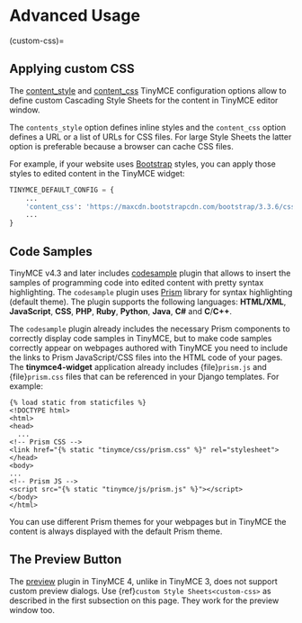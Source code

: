 # Advanced Usage

(custom-css)=

## Applying custom CSS

The [content_style](https://www.tinymce.com/docs/configure/content-appearance/#content_style) and [content_css](https://www.tinymce.com/docs/configure/content-appearance/#content_css) TinyMCE configuration options allow to define custom Cascading Style Sheets for the content in TinyMCE editor window.

The `contents_style` option defines inline styles and the `content_css` option defines a URL or a list of URLs for CSS files. For large Style Sheets the latter option is preferable because a browser can cache CSS files.

For example, if your website uses [Bootstrap](http://getbootstrap.com/) styles, you can apply those styles to edited content in the TinyMCE widget:

```python
TINYMCE_DEFAULT_CONFIG = {
    ...
    'content_css': 'https://maxcdn.bootstrapcdn.com/bootstrap/3.3.6/css/bootstrap.min.css',
    ...
}
```

## Code Samples

TinyMCE v4.3 and later includes [codesample](https://www.tinymce.com/docs/plugins/codesample/) plugin that allows to insert the samples of programming code into edited content with pretty syntax highlighting. The `codesample` plugin uses [Prism](http://prismjs.com/) library for syntax highlighting (default theme). The plugin supports the following languages: **HTML/XML**, **JavaScript**, **CSS**, **PHP**, **Ruby**, **Python**, **Java**, **C#** and **C**/**C++**.

The `codesample` plugin already includes the necessary Prism components to correctly display code samples in TinyMCE, but to make code samples correctly appear on webpages authored with TinyMCE you need to include the links to Prism JavaScript/CSS files into the HTML code of your pages. The **tinymce4-widget** application already includes {file}`prism.js` and {file}`prism.css` files that can be referenced in your Django templates. For example:

```django
{% load static from staticfiles %}
<!DOCTYPE html>
<html>
<head>
  ...
<!-- Prism CSS -->
<link href="{% static "tinymce/css/prism.css" %}" rel="stylesheet">
</head>
<body>
...
<!-- Prism JS -->
<script src="{% static "tinymce/js/prism.js" %}"></script>
</body>
</html>
```

You can use different Prism themes for your webpages but in TinyMCE the content is always displayed with the default Prism theme.

## The Preview Button

The [preview](https://www.tinymce.com/docs/plugins/preview/) plugin in TinyMCE 4, unlike in TinyMCE 3, does not support custom preview dialogs. Use {ref}`custom Style Sheets<custom-css>` as described in the first subsection on this page. They work for the preview window too.
